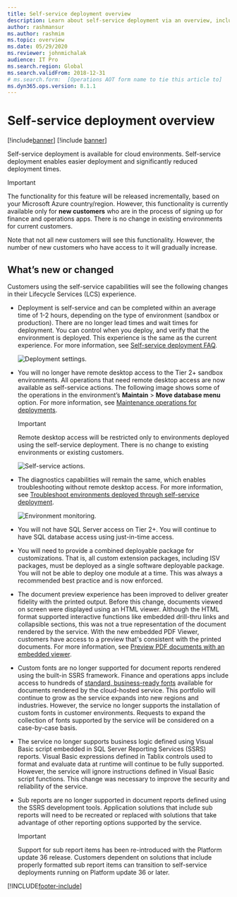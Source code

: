 ```yaml
---
title: Self-service deployment overview
description: Learn about self-service deployment via an overview, including an overview of new features and differences in Lifecycle Services (LCS) experiences.
author: rashmansur
ms.author: rashmim
ms.topic: overview
ms.date: 05/29/2020
ms.reviewer: johnmichalak
audience: IT Pro
ms.search.region: Global 
ms.search.validFrom: 2018-12-31
# ms.search.form:  [Operations AOT form name to tie this article to]
ms.dyn365.ops.version: 8.1.1
---
```


# Self-service deployment overview

[!include[banner](../includes/banner.md)]
[!include [banner](../includes/limited-availability.md)]

Self-service deployment is available for cloud environments. Self-service deployment enables easier deployment and significantly reduced deployment times.

> [!IMPORTANT]
> The functionality for this feature will be released incrementally, based on your Microsoft Azure country/region. However, this functionality is currently available only for **new customers** who are in the process of signing up for finance and operations apps. There is no change in existing environments for current customers.
>
> Note that not all new customers will see this functionality. However, the number of new customers who have access to it will gradually increase. 

## What’s new or changed

Customers using the self-service capabilities will see the following changes in their Lifecycle Services (LCS) experience. 

- Deployment is self-service and can be completed within an average time of 1-2 hours, depending on the type of environment (sandbox or production). There are no longer lead times and wait times for deployment. You can control when you deploy, and verify that the environment is deployed. This experience is the same as the current experience. For more information, see [Self-service deployment FAQ](deploymentFAQ.md).

   ![Deployment settings.](media/deployment-settings.png)

- You will no longer have remote desktop access to the Tier 2+ sandbox environments. All operations that need remote desktop access are now available as self-service actions. The following image shows some of the operations in the environment’s **Maintain** \> **Move database menu** option. For more information, see [Maintenance operations for deployments](maintenanceoperationsguide-newinfrastructure.md).

    > [!IMPORTANT]
    > Remote desktop access will be restricted only to environments deployed using the self-service deployment. There is no change to existing environments or existing customers. 

   ![Self-service actions.](media/Self-service-actions.png)

- The diagnostics capabilities will remain the same, which enables troubleshooting without remote desktop access. For more information, see [Troubleshoot environments deployed through self-service deployment](troubleshoot-newinfrastructure.md). 

   ![Environment monitoring.](media/environment-monitoring.png)

- You will not have SQL Server access on Tier 2+. You will continue to have SQL database access using just-in-time access.

- You will need to provide a combined deployable package for customizations. That is, all custom extension packages, including ISV packages, must be deployed as a single software deployable package. You will not be able to deploy one module at a time. This was always a recommended best practice and is now enforced.

- The document preview experience has been improved to deliver greater fidelity with the printed output. Before this change, documents viewed on screen were displayed using an HTML viewer. Although the HTML format supported interactive functions like embedded drill-thru links and collapsible sections, this was not a true representation of the document rendered by the service. With the new embedded PDF Viewer, customers have access to a preview that's consistent with the printed documents. For more information, see [Preview PDF documents with an embedded viewer](../analytics/preview-pdf-documents.md).

- Custom fonts are no longer supported for document reports rendered using the built-in SSRS framework. Finance and operations apps include access to hundreds of [standard, business-ready fonts](../analytics/supported-fonts.md) available for documents rendered by the cloud-hosted service. This portfolio will continue to grow as the service expands into new regions and industries. However, the service no longer supports the installation of custom fonts in customer environments. Requests to expand the collection of fonts supported by the service will be considered on a case-by-case basis.

- The service no longer supports business logic defined using Visual Basic script embedded in SQL Server Reporting Services (SSRS) reports. Visual Basic expressions defined in Tablix controls used to format and evaluate data at runtime will continue to be fully supported. However, the service will ignore instructions defined in Visual Basic script functions. This change was necessary to improve the security and reliability of the service.

- Sub reports are no longer supported in document reports defined using the SSRS development tools. Application solutions that include sub reports will need to be recreated or replaced with solutions that take advantage of other reporting options supported by the service.

    > [!IMPORTANT]
    > Support for sub report items has been re-introduced with the Platform update 36 release. Customers dependent on solutions that include properly formatted sub report items can transition to self-service deployments running on Platform update 36 or later.


[!INCLUDE[footer-include](../../../includes/footer-banner.md)]

